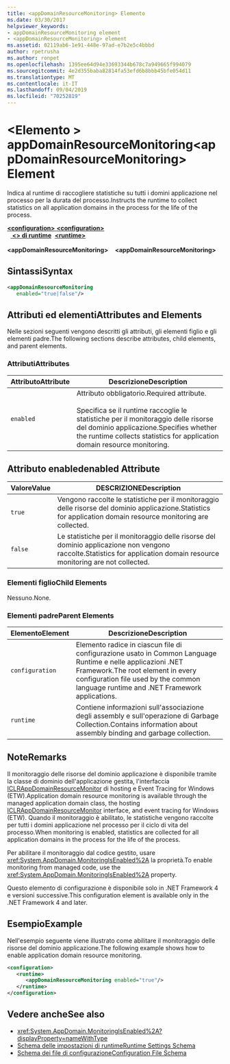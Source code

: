 ```yaml
---
title: <appDomainResourceMonitoring> Elemento
ms.date: 03/30/2017
helpviewer_keywords:
- appDomainResourceMonitoring element
- <appDomainResourceMonitoring> element
ms.assetid: 02119ab6-1e91-448e-97ad-e7b2e5c4bbbd
author: rpetrusha
ms.author: ronpet
ms.openlocfilehash: 1395ee64d94e33693344b678c7a949665f994079
ms.sourcegitcommit: 4e2d355baba82814fa53efd6b8bbb45bfe054d11
ms.translationtype: MT
ms.contentlocale: it-IT
ms.lasthandoff: 09/04/2019
ms.locfileid: "70252819"
---
```

# <a name="appdomainresourcemonitoring-element"></a><span data-ttu-id="306f9-102">\<Elemento > appDomainResourceMonitoring</span><span class="sxs-lookup"><span data-stu-id="306f9-102">\<appDomainResourceMonitoring> Element</span></span>
<span data-ttu-id="306f9-103">Indica al runtime di raccogliere statistiche su tutti i domini applicazione nel processo per la durata del processo.</span><span class="sxs-lookup"><span data-stu-id="306f9-103">Instructs the runtime to collect statistics on all application domains in the process for the life of the process.</span></span>  
  
<span data-ttu-id="306f9-104">[ **\<configuration>** ](../configuration-element.md)</span><span class="sxs-lookup"><span data-stu-id="306f9-104">[**\<configuration>**](../configuration-element.md)</span></span>\
<span data-ttu-id="306f9-105">&nbsp;&nbsp;[ **\<> di runtime**](runtime-element.md)</span><span class="sxs-lookup"><span data-stu-id="306f9-105">&nbsp;&nbsp;[**\<runtime>**](runtime-element.md)</span></span>\
<span data-ttu-id="306f9-106">&nbsp;&nbsp;&nbsp;&nbsp; **\<appDomainResourceMonitoring>**</span><span class="sxs-lookup"><span data-stu-id="306f9-106">&nbsp;&nbsp;&nbsp;&nbsp;**\<appDomainResourceMonitoring>**</span></span>  
  
## <a name="syntax"></a><span data-ttu-id="306f9-107">Sintassi</span><span class="sxs-lookup"><span data-stu-id="306f9-107">Syntax</span></span>  
  
```xml  
<appDomainResourceMonitoring    
   enabled="true|false"/>  
```  
  
## <a name="attributes-and-elements"></a><span data-ttu-id="306f9-108">Attributi ed elementi</span><span class="sxs-lookup"><span data-stu-id="306f9-108">Attributes and Elements</span></span>  
 <span data-ttu-id="306f9-109">Nelle sezioni seguenti vengono descritti gli attributi, gli elementi figlio e gli elementi padre.</span><span class="sxs-lookup"><span data-stu-id="306f9-109">The following sections describe attributes, child elements, and parent elements.</span></span>  
  
### <a name="attributes"></a><span data-ttu-id="306f9-110">Attributi</span><span class="sxs-lookup"><span data-stu-id="306f9-110">Attributes</span></span>  
  
|<span data-ttu-id="306f9-111">Attributo</span><span class="sxs-lookup"><span data-stu-id="306f9-111">Attribute</span></span>|<span data-ttu-id="306f9-112">Descrizione</span><span class="sxs-lookup"><span data-stu-id="306f9-112">Description</span></span>|  
|---------------|-----------------|  
|`enabled`|<span data-ttu-id="306f9-113">Attributo obbligatorio.</span><span class="sxs-lookup"><span data-stu-id="306f9-113">Required attribute.</span></span><br /><br /> <span data-ttu-id="306f9-114">Specifica se il runtime raccoglie le statistiche per il monitoraggio delle risorse del dominio applicazione.</span><span class="sxs-lookup"><span data-stu-id="306f9-114">Specifies whether the runtime collects statistics for application domain resource monitoring.</span></span>|  
  
## <a name="enabled-attribute"></a><span data-ttu-id="306f9-115">Attributo enabled</span><span class="sxs-lookup"><span data-stu-id="306f9-115">enabled Attribute</span></span>  
  
|<span data-ttu-id="306f9-116">Valore</span><span class="sxs-lookup"><span data-stu-id="306f9-116">Value</span></span>|<span data-ttu-id="306f9-117">DESCRIZIONE</span><span class="sxs-lookup"><span data-stu-id="306f9-117">Description</span></span>|  
|-----------|-----------------|  
|`true`|<span data-ttu-id="306f9-118">Vengono raccolte le statistiche per il monitoraggio delle risorse del dominio applicazione.</span><span class="sxs-lookup"><span data-stu-id="306f9-118">Statistics for application domain resource monitoring are collected.</span></span>|  
|`false`|<span data-ttu-id="306f9-119">Le statistiche per il monitoraggio delle risorse del dominio applicazione non vengono raccolte.</span><span class="sxs-lookup"><span data-stu-id="306f9-119">Statistics for application domain resource monitoring are not collected.</span></span>|  
  
### <a name="child-elements"></a><span data-ttu-id="306f9-120">Elementi figlio</span><span class="sxs-lookup"><span data-stu-id="306f9-120">Child Elements</span></span>  
 <span data-ttu-id="306f9-121">Nessuno.</span><span class="sxs-lookup"><span data-stu-id="306f9-121">None.</span></span>  
  
### <a name="parent-elements"></a><span data-ttu-id="306f9-122">Elementi padre</span><span class="sxs-lookup"><span data-stu-id="306f9-122">Parent Elements</span></span>  
  
|<span data-ttu-id="306f9-123">Elemento</span><span class="sxs-lookup"><span data-stu-id="306f9-123">Element</span></span>|<span data-ttu-id="306f9-124">Descrizione</span><span class="sxs-lookup"><span data-stu-id="306f9-124">Description</span></span>|  
|-------------|-----------------|  
|`configuration`|<span data-ttu-id="306f9-125">Elemento radice in ciascun file di configurazione usato in Common Language Runtime e nelle applicazioni .NET Framework.</span><span class="sxs-lookup"><span data-stu-id="306f9-125">The root element in every configuration file used by the common language runtime and .NET Framework applications.</span></span>|  
|`runtime`|<span data-ttu-id="306f9-126">Contiene informazioni sull'associazione degli assembly e sull'operazione di Garbage Collection.</span><span class="sxs-lookup"><span data-stu-id="306f9-126">Contains information about assembly binding and garbage collection.</span></span>|  
  
## <a name="remarks"></a><span data-ttu-id="306f9-127">Note</span><span class="sxs-lookup"><span data-stu-id="306f9-127">Remarks</span></span>  
 <span data-ttu-id="306f9-128">Il monitoraggio delle risorse del dominio applicazione è disponibile tramite la classe di dominio dell'applicazione gestita, l'interfaccia [ICLRAppDomainResourceMonitor](../../../unmanaged-api/hosting/iclrappdomainresourcemonitor-interface.md) di hosting e Event Tracing for Windows (ETW).</span><span class="sxs-lookup"><span data-stu-id="306f9-128">Application domain resource monitoring is available through the managed application domain class, the hosting [ICLRAppDomainResourceMonitor](../../../unmanaged-api/hosting/iclrappdomainresourcemonitor-interface.md) interface, and event tracing for Windows (ETW).</span></span> <span data-ttu-id="306f9-129">Quando il monitoraggio è abilitato, le statistiche vengono raccolte per tutti i domini applicazione nel processo per il ciclo di vita del processo.</span><span class="sxs-lookup"><span data-stu-id="306f9-129">When monitoring is enabled, statistics are collected for all application domains in the process for the life of the process.</span></span>  
  
 <span data-ttu-id="306f9-130">Per abilitare il monitoraggio dal codice gestito, usare <xref:System.AppDomain.MonitoringIsEnabled%2A> la proprietà.</span><span class="sxs-lookup"><span data-stu-id="306f9-130">To enable monitoring from managed code, use the <xref:System.AppDomain.MonitoringIsEnabled%2A> property.</span></span>  
  
 <span data-ttu-id="306f9-131">Questo elemento di configurazione è disponibile solo in .NET Framework 4 e versioni successive.</span><span class="sxs-lookup"><span data-stu-id="306f9-131">This configuration element is available only in the .NET Framework 4 and later.</span></span>  
  
## <a name="example"></a><span data-ttu-id="306f9-132">Esempio</span><span class="sxs-lookup"><span data-stu-id="306f9-132">Example</span></span>  
 <span data-ttu-id="306f9-133">Nell'esempio seguente viene illustrato come abilitare il monitoraggio delle risorse del dominio applicazione.</span><span class="sxs-lookup"><span data-stu-id="306f9-133">The following example shows how to enable application domain resource monitoring.</span></span>  
  
```xml  
<configuration>  
   <runtime>  
      <appDomainResourceMonitoring enabled="true"/>  
   </runtime>  
</configuration>  
```  
  
## <a name="see-also"></a><span data-ttu-id="306f9-134">Vedere anche</span><span class="sxs-lookup"><span data-stu-id="306f9-134">See also</span></span>

- <xref:System.AppDomain.MonitoringIsEnabled%2A?displayProperty=nameWithType>
- [<span data-ttu-id="306f9-135">Schema delle impostazioni di runtime</span><span class="sxs-lookup"><span data-stu-id="306f9-135">Runtime Settings Schema</span></span>](index.md)
- [<span data-ttu-id="306f9-136">Schema dei file di configurazione</span><span class="sxs-lookup"><span data-stu-id="306f9-136">Configuration File Schema</span></span>](../index.md)
